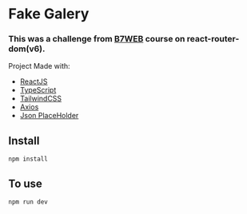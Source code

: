 # Fake Galery

### This was a challenge from [B7WEB](https://b7web.com.br) course on react-router-dom(v6).

Project Made with:

- [ReactJS](https://reactjs.org/)
- [TypeScript](https://www.typescriptlang.org/)
- [TailwindCSS](https://tailwindcss.com/)
- [Axios](https://axios-http.com/docs/intro)
- [Json PlaceHolder](https://jsonplaceholder.typicode.com/)

## Install

`npm install`

## To use

`npm run dev`
